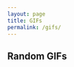 ```yaml
---
layout: page
title: GIFs
permalink: /gifs/
---
```


<h2>Random GIFs</h2>
<script type="text/javascript">
	
	var gfyArray = {{ site.data.gifs | jsonify }};


	function getGfyTag(id) {
		var gfy = '<figure class="entry-gfy">';
		gfy += '<div class="gfyitem" data-expand="true" data-autoplay="true" data-id="';
		gfy += id;
		gfy += '" /></figure>';
		return gfy;
	}

	function getGfyName(name)
	{
		var text = '<div class="gfy-name">"';
		text += name
		text += '"</div><br/>';
		return text;
	}
		
	function shuffle(sourceArray) {
		for (var i = 0; i < sourceArray.length - 1; i++) {
			var j = i + Math.floor(Math.random() * (sourceArray.length - i));

			var temp = sourceArray[j];
			sourceArray[j] = sourceArray[i];
			sourceArray[i] = temp;
		}
		return sourceArray;
	}

	var shuffledArray = shuffle(gfyArray);
	document.write(getGfyTag(shuffledArray[0].gfyid));
	document.write(getGfyName(shuffledArray[0].name));
	document.write(getGfyTag(shuffledArray[1].gfyid));
	document.write(getGfyName(shuffledArray[1].name));
	document.write(getGfyTag(shuffledArray[2].gfyid));
	document.write(getGfyName(shuffledArray[2].name));
	  
</script>
